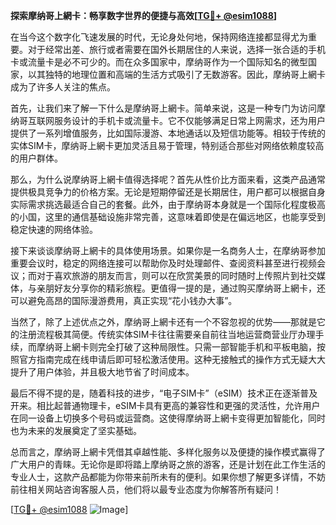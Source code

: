 **探索摩纳哥上網卡：畅享数字世界的便捷与高效[[TG💪+ @esim1088](https://t.me/s/esim1088)]**

在当今这个数字化飞速发展的时代，无论身处何地，保持网络连接都显得尤为重要。对于经常出差、旅行或者需要在国外长期居住的人来说，选择一张合适的手机卡或流量卡是必不可少的。而在众多国家中，摩纳哥作为一个国际知名的微型国家，以其独特的地理位置和高端的生活方式吸引了无数游客。因此，摩纳哥上網卡成为了许多人关注的焦点。

首先，让我们来了解一下什么是摩纳哥上網卡。简单来说，这是一种专门为访问摩纳哥互联网服务设计的手机卡或流量卡。它不仅能够满足日常上网需求，还为用户提供了一系列增值服务，比如国际漫游、本地通话以及短信功能等。相较于传统的实体SIM卡，摩纳哥上網卡更加灵活且易于管理，特别适合那些对网络依赖度较高的用户群体。

那么，为什么说摩纳哥上網卡值得选择呢？首先从性价比方面来看，这类产品通常提供极具竞争力的价格方案。无论是短期停留还是长期居住，用户都可以根据自身实际需求挑选最适合自己的套餐。此外，由于摩纳哥本身就是一个国际化程度极高的小国，这里的通信基础设施非常完善，这意味着即使是在偏远地区，也能享受到稳定快速的网络体验。

接下来谈谈摩纳哥上網卡的具体使用场景。如果你是一名商务人士，在摩纳哥参加重要会议时，稳定的网络连接可以帮助你及时处理邮件、查阅资料甚至进行视频会议；而对于喜欢旅游的朋友而言，则可以在欣赏美景的同时随时上传照片到社交媒体，与亲朋好友分享你的精彩旅程。更值得一提的是，通过购买摩纳哥上網卡，还可以避免高昂的国际漫游费用，真正实现“花小钱办大事”。

当然了，除了上述优点之外，摩纳哥上網卡还有一个不容忽视的优势——那就是它的注册流程极其简便。传统实体SIM卡往往需要亲自前往当地运营商营业厅办理手续，而摩纳哥上網卡则完全打破了这种局限性。只需一部智能手机和平板电脑，按照官方指南完成在线申请后即可轻松激活使用。这种无接触式的操作方式无疑大大提升了用户体验，并且极大地节省了时间成本。

最后不得不提的是，随着科技的进步，“电子SIM卡”（eSIM）技术正在逐渐普及开来。相比起普通物理卡，eSIM卡具有更高的兼容性和更强的灵活性，允许用户在同一设备上切换多个号码或运营商。这使得摩纳哥上網卡变得更加智能化，同时也为未来的发展奠定了坚实基础。

总而言之，摩纳哥上網卡凭借其卓越性能、多样化服务以及便捷的操作模式赢得了广大用户的青睐。无论你是即将踏上摩纳哥之旅的游客，还是计划在此工作生活的专业人士，这款产品都能为你带来前所未有的便利。如果你想了解更多详情，不妨前往相关网站咨询客服人员，他们将以最专业态度为你解答所有疑问！

[[TG💪+ @esim1088](https://t.me/s/esim1088) ![Image](https://i.postimg.cc/4NQfJmqS/Snipaste-2025-05-13-00-14-12.png)]